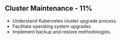 ## Cluster Maintenance - 11%

- Understand Kubernetes cluster upgrade process.
- Facilitate operating system upgrades.
- Implement backup and restore methodologies.
